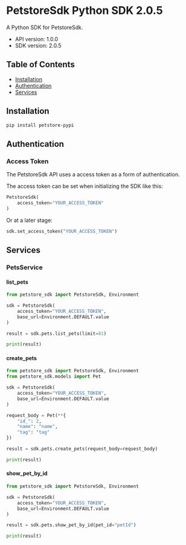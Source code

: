 # PetstoreSdk Python SDK 2.0.5

A Python SDK for PetstoreSdk.

- API version: 1.0.0
- SDK version: 2.0.5

## Table of Contents

- [Installation](#installation)
- [Authentication](#authentication)
- [Services](#services)

## Installation

```bash
pip install petstore-pypi
```

## Authentication

### Access Token

The PetstoreSdk API uses a access token as a form of authentication.

The access token can be set when initializing the SDK like this:

```py
PetstoreSdk(
    access_token="YOUR_ACCESS_TOKEN"
)
```

Or at a later stage:

```py
sdk.set_access_token("YOUR_ACCESS_TOKEN")
```

## Services

### PetsService

#### **list_pets**

```py
from petstore_sdk import PetstoreSdk, Environment

sdk = PetstoreSdk(
    access_token="YOUR_ACCESS_TOKEN",
    base_url=Environment.DEFAULT.value
)

result = sdk.pets.list_pets(limit=81)

print(result)
```

#### **create_pets**

```py
from petstore_sdk import PetstoreSdk, Environment
from petstore_sdk.models import Pet

sdk = PetstoreSdk(
    access_token="YOUR_ACCESS_TOKEN",
    base_url=Environment.DEFAULT.value
)

request_body = Pet(**{
    "id_": 2,
    "name": "name",
    "tag": "tag"
})

result = sdk.pets.create_pets(request_body=request_body)

print(result)
```

#### **show_pet_by_id**

```py
from petstore_sdk import PetstoreSdk, Environment

sdk = PetstoreSdk(
    access_token="YOUR_ACCESS_TOKEN",
    base_url=Environment.DEFAULT.value
)

result = sdk.pets.show_pet_by_id(pet_id="petId")

print(result)
```
